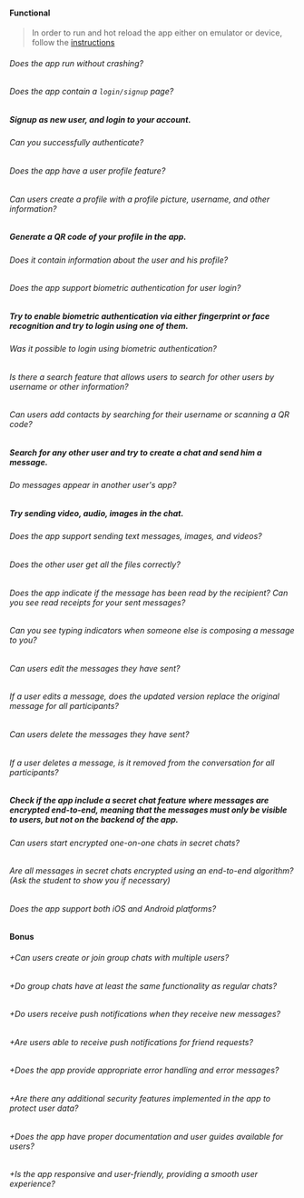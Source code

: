 #### Functional

> In order to run and hot reload the app either on emulator or device, follow the [instructions](https://docs.flutter.dev/get-started/test-drive?tab=androidstudio#run-the-app)

###### Does the app run without crashing?

###### Does the app contain a `login/signup` page?

##### Signup as new user, and login to your account.

###### Can you successfully authenticate?

###### Does the app have a user profile feature?

###### Can users create a profile with a profile picture, username, and other information?

##### Generate a QR code of your profile in the app.

###### Does it contain information about the user and his profile?

###### Does the app support biometric authentication for user login?

##### Try to enable biometric authentication via either fingerprint or face recognition and try to login using one of them.

###### Was it possible to login using biometric authentication?

###### Is there a search feature that allows users to search for other users by username or other information?

###### Can users add contacts by searching for their username or scanning a QR code?

##### Search for any other user and try to create a chat and send him a message.

###### Do messages appear in another user's app?

##### Try sending video, audio, images in the chat.

###### Does the app support sending text messages, images, and videos?

###### Does the other user get all the files correctly?

###### Does the app indicate if the message has been read by the recipient? Can you see read receipts for your sent messages?

###### Can you see typing indicators when someone else is composing a message to you?

###### Can users edit the messages they have sent?

###### If a user edits a message, does the updated version replace the original message for all participants?

###### Can users delete the messages they have sent?

###### If a user deletes a message, is it removed from the conversation for all participants?

##### Check if the app include a secret chat feature where messages are encrypted end-to-end, meaning that the messages must only be visible to users, but not on the backend of the app.

###### Can users start encrypted one-on-one chats in secret chats?

###### Are all messages in secret chats encrypted using an end-to-end algorithm? (Ask the student to show you if necessary)

###### Does the app support both iOS and Android platforms?

#### Bonus

###### +Can users create or join group chats with multiple users?

###### +Do group chats have at least the same functionality as regular chats?

###### +Do users receive push notifications when they receive new messages?

###### +Are users able to receive push notifications for friend requests?

###### +Does the app provide appropriate error handling and error messages?

###### +Are there any additional security features implemented in the app to protect user data?

###### +Does the app have proper documentation and user guides available for users?

###### +Is the app responsive and user-friendly, providing a smooth user experience?
